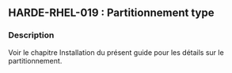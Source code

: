 ## HARDE-RHEL-019 : Partitionnement type

### Description

Voir le chapitre Installation du présent guide pour les détails sur le partitionnement.

